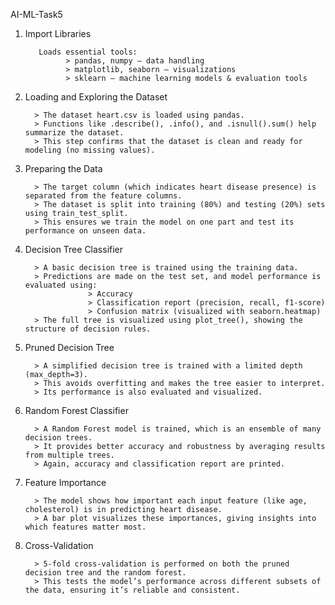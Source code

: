 AI-ML-Task5

1. Import Libraries

          Loads essential tools:
                > pandas, numpy – data handling
                > matplotlib, seaborn – visualizations
                > sklearn – machine learning models & evaluation tools

2. Loading and Exploring the Dataset

         > The dataset heart.csv is loaded using pandas.
         > Functions like .describe(), .info(), and .isnull().sum() help summarize the dataset.
         > This step confirms that the dataset is clean and ready for modeling (no missing values).


3. Preparing the Data

         > The target column (which indicates heart disease presence) is separated from the feature columns.
         > The dataset is split into training (80%) and testing (20%) sets using train_test_split.
         > This ensures we train the model on one part and test its performance on unseen data.

4. Decision Tree Classifier

         > A basic decision tree is trained using the training data.
         > Predictions are made on the test set, and model performance is evaluated using:
                     > Accuracy
                     > Classification report (precision, recall, f1-score)
                     > Confusion matrix (visualized with seaborn.heatmap)
         > The full tree is visualized using plot_tree(), showing the structure of decision rules.

5. Pruned Decision Tree

         > A simplified decision tree is trained with a limited depth (max_depth=3).
         > This avoids overfitting and makes the tree easier to interpret.
         > Its performance is also evaluated and visualized.

6. Random Forest Classifier

         > A Random Forest model is trained, which is an ensemble of many decision trees.
         > It provides better accuracy and robustness by averaging results from multiple trees.
         > Again, accuracy and classification report are printed.

7. Feature Importance

         > The model shows how important each input feature (like age, cholesterol) is in predicting heart disease.
         > A bar plot visualizes these importances, giving insights into which features matter most.

8. Cross-Validation

         > 5-fold cross-validation is performed on both the pruned decision tree and the random forest.
         > This tests the model’s performance across different subsets of the data, ensuring it’s reliable and consistent.




